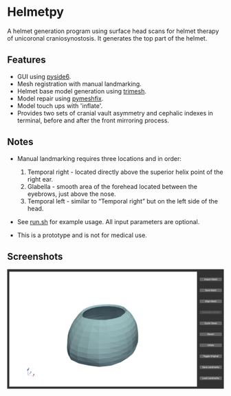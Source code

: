 # Helmetpy

A helmet generation program using surface head scans for helmet therapy of unicoronal craniosynostosis.
It generates the top part of the helmet.

## Features

- GUI using [pyside6](https://doc.qt.io/qtforpython-6/index.html).
- Mesh registration with manual landmarking.
- Helmet base model generation using [trimesh](https://trimesh.org/index.html).
- Model repair using [pymeshfix](https://pymeshfix.pyvista.org/index.html).
- Model touch ups with 'inflate'.
- Provides two sets of cranial vault asymmetry and cephalic indexes in terminal, before and after the front mirroring process.

## Notes

- Manual landmarking requires three locations and in order:
  1. Temporal right - located directly above the superior helix point of the right ear.
  2. Glabella - smooth area of the forehead located between the eyebrows, just above the nose.
  3. Temporal left - similar to “Temporal right” but on the left side of the head.

- See [run.sh](./run.sh) for example usage. All input parameters are optional.

- This is a prototype and is not for medical use.

## Screenshots

![GUI](./img/gui.png)
